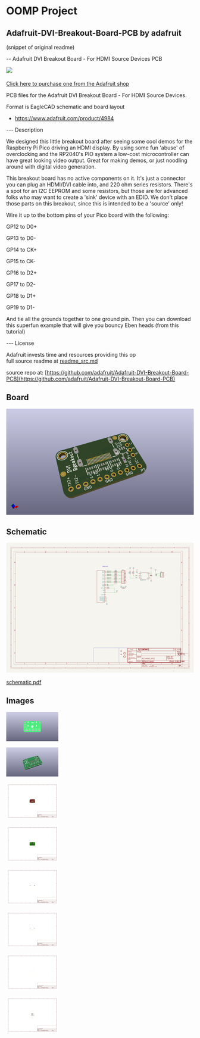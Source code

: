 # OOMP Project  
## Adafruit-DVI-Breakout-Board-PCB  by adafruit  
  
(snippet of original readme)  
  
-- Adafruit DVI Breakout Board - For HDMI Source Devices PCB  
  
<a href="http://www.adafruit.com/products/4984"><img src="assets/4984.jpg?raw=true" width="500px"><br/>  
Click here to purchase one from the Adafruit shop</a>  
  
PCB files for the Adafruit DVI Breakout Board - For HDMI Source Devices.   
  
Format is EagleCAD schematic and board layout  
* https://www.adafruit.com/product/4984  
  
--- Description  
  
We designed this little breakout board after seeing some cool demos for the Raspberry Pi Pico driving an HDMI display. By using some fun 'abuse' of overclocking and the RP2040's PIO system a low-cost microcontroller can have great looking video output. Great for making demos, or just noodling around with digital video generation.  
  
This breakout board has no active components on it. It's just a connector you can plug an HDMI/DVI cable into, and 220 ohm series resistors. There's a spot for an I2C EEPROM and some resistors, but those are for advanced folks who may want to create a 'sink' device with an EDID. We don't place those parts on this breakout, since this is intended to be a 'source' only!  
  
Wire it up to the bottom pins of your Pico board with the following:  
  
GP12 to D0+  
  
GP13 to D0-  
  
GP14 to CK+  
  
GP15 to CK-  
  
GP16 to D2+  
  
GP17 to D2-  
  
GP18 to D1+  
  
GP19 to D1-  
  
And tie all the grounds together to one ground pin. Then you can download this superfun example that will give you bouncy Eben heads (from this tutorial)  
  
--- License  
  
Adafruit invests time and resources providing this op  
  full source readme at [readme_src.md](readme_src.md)  
  
source repo at: [https://github.com/adafruit/Adafruit-DVI-Breakout-Board-PCB](https://github.com/adafruit/Adafruit-DVI-Breakout-Board-PCB)  
## Board  
  
[![working_3d.png](working_3d_600.png)](working_3d.png)  
## Schematic  
  
[![working_schematic.png](working_schematic_600.png)](working_schematic.png)  
  
[schematic pdf](working_schematic.pdf)  
## Images  
  
[![working_3D_bottom.png](working_3D_bottom_140.png)](working_3D_bottom.png)  
  
[![working_3D_top.png](working_3D_top_140.png)](working_3D_top.png)  
  
[![working_assembly_page_01.png](working_assembly_page_01_140.png)](working_assembly_page_01.png)  
  
[![working_assembly_page_02.png](working_assembly_page_02_140.png)](working_assembly_page_02.png)  
  
[![working_assembly_page_03.png](working_assembly_page_03_140.png)](working_assembly_page_03.png)  
  
[![working_assembly_page_04.png](working_assembly_page_04_140.png)](working_assembly_page_04.png)  
  
[![working_assembly_page_05.png](working_assembly_page_05_140.png)](working_assembly_page_05.png)  
  
[![working_assembly_page_06.png](working_assembly_page_06_140.png)](working_assembly_page_06.png)  
